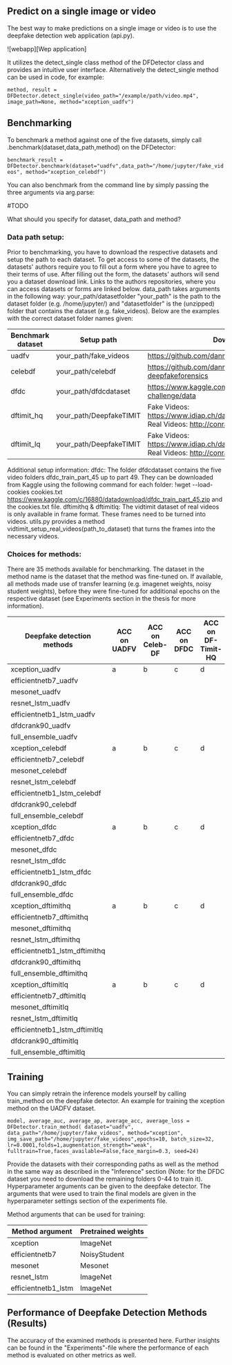 [//]: # (Image References)
[webapp]: https://github.com/CatoGit/Comparing-the-Performance-of-Deepfake-Detection-Methods-on-Benchmark-Datasets/webapp.PNG


## Predict on a single image or video

The best way to make predictions on a single image or video is to use the deepfake detection web application (api.py). 

![webapp][Wep application]

It utilizes the detect_single class method of the DFDetector class and provides an intuitive user interface. Alternatively the detect_single method can be used in code, for example:

```method, result = DFDetector.detect_single(video_path="/example/path/video.mp4", image_path=None, method="xception_uadfv")```

## Benchmarking

To benchmark a method against one of the five datasets, simply call .benchmark(dataset,data_path,method) on the DFDetector:

```benchmark_result = DFDetector.benchmark(dataset="uadfv",data_path="/home/jupyter/fake_videos", method="xception_celebdf")```

You can also benchmark from the command line by simply passing the three arguments via arg.parse:

#TODO

What should you specify for dataset, data_path and method?

### Data path setup:

Prior to benchmarking, you have to download the respective datasets and setup the path to each dataset. To get access to some of the datasets, the datasets' authors require you to fill out a form where you have to agree to their terms of use. After filling out the form, the datasets' authors will send you a dataset download link. Links to the authors repositories, where you can access datasets or forms are linked below.
data_path takes arguments in the following way: your_path/datasetfolder
"your_path" is the path to the dataset folder (e.g. /home/jupyter/) and "datasetfolder" is the (unzipped) folder that contains the dataset (e.g. fake_videos). Below are the examples with the correct dataset folder names given:


| Benchmark dataset | Setup path | Download from |
| ------------- | ------------- | ------------- |
| uadfv  | your_path/fake_videos   | https://github.com/danmohaha/WIFS2018_In_Ictu_Oculi |
| celebdf  | your_path/celebdf  |https://github.com/danmohaha/celeb-deepfakeforensics|
| dfdc  | your_path/dfdcdataset   |https://www.kaggle.com/c/deepfake-detection-challenge/data|
| dftimit_hq | your_path/DeepfakeTIMIT  |Fake Videos: https://www.idiap.ch/dataset/deepfaketimit <br/> Real Videos: http://conradsanderson.id.au/vidtimit/|
| dftimit_lq  | your_path/DeepfakeTIMIT  |Fake Videos: https://www.idiap.ch/dataset/deepfaketimit <br/> Real Videos: http://conradsanderson.id.au/vidtimit/|

Additional setup information:
dfdc: The folder dfdcdataset contains the five video folders dfdc_train_part_45 up to part 49. They can be downloaded from Kaggle using the following command for each folder: !wget --load-cookies cookies.txt https://www.kaggle.com/c/16880/datadownload/dfdc_train_part_45.zip and the cookies.txt file.
dftimithq & dftimitlq: The vidtimit dataset of real videos is only available in frame format. These frames need to be turned into videos. utils.py provides a method vidtimit_setup_real_videos(path_to_dataset) that turns the frames into the necessary videos. 

### Choices for methods:

There are 35 methods available for benchmarking. The dataset in the method name is the dataset that the method was fine-tuned on. 
If available, all methods made use of transfer learning (e.g. imagenet weights, noisy student weights), before they were fine-tuned for additional epochs on the respective dataset (see Experiments section in the thesis for more information).

| Deepfake detection methods | ACC on UADFV | ACC on Celeb-DF | ACC on DFDC| ACC on DF-Timit-HQ | ACC on DF-Timit-LQ|
| ------------- | ------------- | ------------- |------------- |------------- | ------------- |
| xception_uadfv | a | b | c |  d | e | 
| efficientnetb7_uadfv |  |  |  |  
| mesonet_uadfv |  |  |  |  
| resnet_lstm_uadfv |  |  |  |  
| efficientnetb1_lstm_uadfv |  |  |  |  
| dfdcrank90_uadfv |  |  |  | 
| full_ensemble_uadfv |  |  |  |  
| xception_celebdf | a | b | c |  d | e |  
| efficientnetb7_celebdf |  |  |  | 
| mesonet_celebdf |  |  |  |  |
| resnet_lstm_celebdf |  |  |  |  | 
| efficientnetb1_lstm_celebdf |  |  |  |  |  
| dfdcrank90_celebdf |  |  |  |  |  
| full_ensemble_celebdf |  |  |  |  | 
| xception_dfdc | a | b | c |  d | e |  
| efficientnetb7_dfdc |  |  |  |  |  
| mesonet_dfdc |  |  |  |  |  
| resnet_lstm_dfdc |  |  |  |  |  
| efficientnetb1_lstm_dfdc |  |  |  |  |  
| dfdcrank90_dfdc|  |  |  |  |  
|full_ensemble_dfdc |  |  |  |  |  
| xception_dftimithq| a | b | c |  d | e | 
| efficientnetb7_dftimithq|  |  |  |  | 
| mesonet_dftimithq |  |  |  |  | 
| resnet_lstm_dftimithq |  |  |  |  |  
| efficientnetb1_lstm_dftimithq |  |  |  |  |  
| dfdcrank90_dftimithq |  |  |  |  | 
| full_ensemble_dftimithq|  |  |  |  |  
| xception_dftimitlq| a | b | c |  d | e |   
| efficientnetb7_dftimitlq|  |  |  |  | 
| mesonet_dftimitlq |  |  |  |  |  
| resnet_lstm_dftimitlq |  |  |  |  | 
| efficientnetb1_lstm_dftimitlq |  |  |  |  |  
| dfdcrank90_dftimitlq |  |  |  |  | 
| full_ensemble_dftimitlq|  |  |  |  |  

## Training

You can simply retrain the inference models yourself by calling train_method on the deepfake detector. An example for training the xception method on the UADFV dataset.

`model, average_auc, average_ap, average_acc, average_loss = DFDetector.train_method(
                dataset="uadfv", data_path="/home/jupyter/fake_videos", method="xception",
                img_save_path="/home/jupyter/fake_videos",epochs=10, batch_size=32, lr=0.0001,folds=1,augmentation_strength="weak", fulltrain=True,faces_available=False,face_margin=0.3, seed=24)` 

Provide the datasets with their corresponding paths as well as the method in the same way as described in the "Inference" section (Note: for the DFDC dataset you need to download the remaining folders 0-44 to train it).  
Hyperparameter arguments can be given to the deepfake detector. The arguments that were used to train the final models are given in the hyperparameter settings section of the experiments file.
                  
Method arguments that can be used for training:

| Method argument | Pretrained weights | 
| ------------- | ------------- | 
|xception| ImageNet|
|efficientnetb7| NoisyStudent|
|mesonet|Mesonet|
|resnet_lstm| ImageNet|
|efficientnetb1_lstm| ImageNet|

## Performance of Deepfake Detection Methods (Results)

The accuracy of the examined methods is presented here. Further insights can be found in the "Experiments"-file where the performance of each method is evaluated on other metrics as well.



